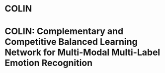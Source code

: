 # COLIN
# COLIN: Complementary and Competitive Balanced Learning Network for Multi-Modal Multi-Label Emotion Recognition
